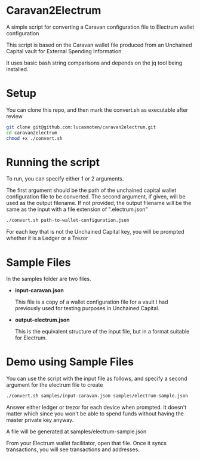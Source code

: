 # Caravan2Electrum
A simple script for converting a Caravan configuration file to Electrum wallet configuration

This script is based on the Caravan wallet file produced from an Unchained Capital vault for External Spending Information 

It uses basic bash string comparisons and depends on the jq tool being installed.

# Setup
You can clone this repo, and then mark the convert.sh as executable after review

```sh
git clone git@github.com:lucasmoten/caravan2electrum.git
cd caravan2electrum
chmod +x ./convert.sh
```

# Running the script
To run, you can specify either 1 or 2 arguments.

The first argument should be the path of the unchained capital wallet configuration file to be converted.
The second argument, if given, will be used as the output filename.  If not provided, the output filename will be the same as the input with a file extension of ".electrum.json"

```sh
./convert.sh path-to-wallet-configuration.json
```

For each key that is not the Unchained Capital key, you will be prompted whether it is a Ledger or a Trezor


# Sample Files
In the samples folder are two files.  

- __input-caravan.json__

  This file is a copy of a wallet configuration file for a vault I had previously used for testing purposes in Unchained Capital.

- __output-electrum.json__

  This is the equivalent structure of the input file, but in a format suitable for Electrum.


# Demo using Sample Files
You can use the script with the input file as follows, and specify a second argument for the electrum file to create
```sh
./convert.sh samples/input-caravan.json samples/electrum-sample.json
```

Answer either ledger or trezor for each device when prompted.  It doesn't matter which since you won't be able to spend funds without having the master private key anyway.

A file will be generated at samples/electrum-sample.json

From your Electrum wallet facilitator, open that file.  Once it syncs transactions, you will see transactions and addresses.